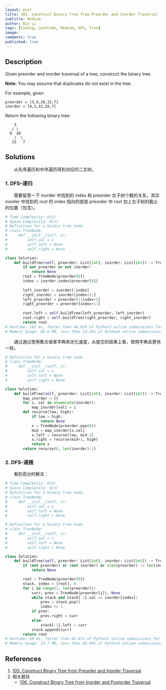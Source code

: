 ```yaml
---
layout: post
title: 105. Construct Binary Tree from Preorder and Inorder Traversal
subtitle: Medium
author: Bin Li
tags: [Coding, LeetCode, Medium, DFS, Tree]
image: 
comments: true
published: true
---
```


## Description

Given preorder and inorder traversal of a tree, construct the binary tree.

**Note:**
You may assume that duplicates do not exist in the tree.

For example, given

```
preorder = [3,9,20,15,7]
inorder = [9,3,15,20,7]
```

Return the following binary tree:

```
    3
   / \
  9  20
    /  \
   15   7
```


## Solutions
　　从先序遍历和中序遍历得到对应的二叉树。

### 1. DFS-递归
　　需要留意一下 inorder 中找到的 index 和 preorder 左子树个数的关系，其实 inorder 中找到的 root 的 index 指向的就是 preorder 中 root 加上左子树的截止的位置（包含）。

```python
# Time Complexity: O(n)
# Space Complexity: O(n)
# Definition for a binary tree node.
# class TreeNode:
#     def __init__(self, x):
#         self.val = x
#         self.left = None
#         self.right = None

class Solution:
    def buildTree(self, preorder: List[int], inorder: List[int]) -> TreeNode:
        if not preorder or not inorder:
            return None
        root = TreeNode(preorder[0])
        index = inorder.index(preorder[0])
        
        left_inorder = inorder[:index]
        right_inorder = inorder[index+1:]
        left_preorder = preorder[1:index+1]
        right_preorder = preorder[index+1:]
        
        root.left = self.buildTree(left_preorder, left_inorder)
        root.right = self.buildTree(right_preorder, right_inorder)
        return root
# Runtime: 192 ms, faster than 40.03% of Python3 online submissions for Construct Binary Tree from Preorder and Inorder Traversal.
# Memory Usage: 88.6 MB, less than 13.16% of Python3 online submissions for Construct Binary Tree from Preorder and Inorder Traversal.
```

　　通过通过使用集合或者字典来优化速度，从提交的结果上看，使用字典会更快一些。


```python
# Definition for a binary tree node.
# class TreeNode:
#     def __init__(self, x):
#         self.val = x
#         self.left = None
#         self.right = None

class Solution:
    def buildTree(self, preorder: List[int], inorder: List[int]) -> TreeNode:
        map_inorder = {}
        for i, val in enumerate(inorder):
            map_inorder[val] = i
        def recurse(low, high):
            if low > high:
                return None
            x = TreeNode(preorder.pop(0))
            mid = map_inorder[x.val]
            x.left = recurse(low, mid-1)
            x.right = recurse(mid+1, high)
            return x
        return recurse(0, len(inorder)-1)
```

### 2. DFS-递推
　　看到高分的解法：
```python
# Time Complexity: O(n)
# Space Complexity: O(n)
# Definition for a binary tree node.
# class TreeNode:
#     def __init__(self, x):
#         self.val = x
#         self.left = None
#         self.right = None

# Definition for a binary tree node.
# class TreeNode:
#     def __init__(self, x):
#         self.val = x
#         self.left = None
#         self.right = None

class Solution:
    def buildTree(self, preorder: List[int], inorder: List[int]) -> TreeNode:
        if (not preorder) or (not inorder) or (len(preorder) != len(inorder)):
            return None

        root = TreeNode(preorder[0])
        stack, index = [root], 0
        for i in range(1, len(preorder)):
            curr, prev = TreeNode(preorder[i]), None
            while stack and stack[-1].val == inorder[index]:
                prev = stack.pop()
                index += 1
            if prev:
                prev.right = curr
            else:
                stack[-1].left = curr
            stack.append(curr)
        return root
# Runtime: 60 ms, faster than 95.61% of Python3 online submissions for Construct Binary Tree from Preorder and Inorder Traversal.
# Memory Usage: 14.7 MB, less than 86.84% of Python3 online submissions for Construct Binary Tree from Preorder and Inorder Traversal.
```

## References
1. [105. Construct Binary Tree from Preorder and Inorder Traversal](https://leetcode.com/problems/construct-binary-tree-from-preorder-and-inorder-traversal/)
2. 相关题目
    * [106. Construct Binary Tree from Inorder and Postorder Traversal](https://leetcode.com/problems/construct-binary-tree-from-inorder-and-postorder-traversal/)
